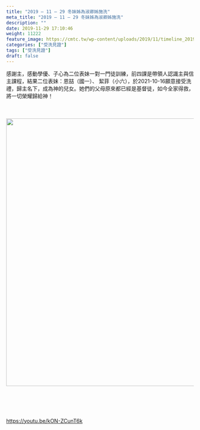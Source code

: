 ```yaml
---
title: "2019 – 11 – 29 冬妹姊為淑卿姊施洗"
meta_title: "2019 – 11 – 29 冬妹姊為淑卿姊施洗"
description: ""
date: 2019-11-29 17:10:46
weight: 11222
feature_image: https://cmtc.tw/wp-content/uploads/2019/11/timeline_20191130_065313.jpg
categories: ["受洗見證"]
tags: ["受洗見證"]
draft: false
---
```


感謝主，感動學優、子心為二位表妹一對一門徒訓練，前四課是帶領人認識主與信主課程，結果二位表妹：恩喆（國一）、 絜菲（小六），於2021-10-16願意接受洗禮，歸主名下，成為神的兒女。她們的父母原來都已經是基督徒，如今全家得救，將一切榮耀歸給神！<br />
<br />
&nbsp;<br />
<br />
<img class="size-full wp-image-11281 aligncenter" src="https://cmtc.tw/wp-content/uploads/2019/11/S__43679781.jpg" alt="" width="960" height="720" /><br />
<br />
&nbsp;<br />
<br />
&nbsp;<br />
<br />
https://youtu.be/kON-ZCunT6k<br />
<br />
&nbsp;<br />
<br />
&nbsp;<br />
<br />
&nbsp;
        